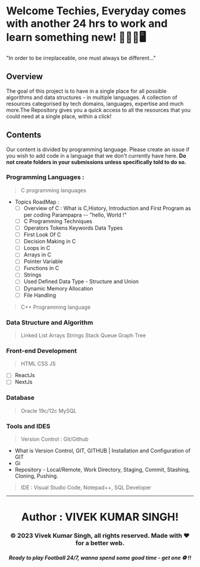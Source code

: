 # Welcome Techies, Everyday comes with another 24 hrs to work and learn something new! 👨‍💻🌃🖥️
"In order to be irreplaceable, one must always be different..."

## Overview

The goal of this project is to have in a single place for all possible algorithms and data structures - in multiple languages.
A collection of resources categorised by tech domains, languages, expertise and much more.The Repository  gives you a quick access to all the resources that you could need at a single place, within a click!

## Contents
Our content is divided by programming language. Please create an issue if you wish to add code in a language that we don't currently have here. **Do not create folders in your submissions unless specifically told to do so.**

###  Programming Languages :
> C programming languages

- Topics RoadMap :
  - [ ]  Overview of C : What is C,History, Introduction and First Program as per coding Parampapra -- "hello, World !"
  - [ ]  C Programming Techniques
  - [ ]  Operators Tokens Keywords Data Types
  - [ ]  First Look Of C
  - [ ]  Decision Making in C
  - [ ]  Loops in C
  - [ ]  Arrays in C
  - [ ]  Pointer Variable
  - [ ]  Functions in C
  - [ ]  Strings
  - [ ]  Used Defined Data Type - Structure and Union
  - [ ]  Dynamic Memory Allocation
  - [ ]  File Handling
> C++ Programming language

### Data Structure and Algorithm
> Linked List
> Arrays
> Strings
> Stack
> Queue
> Graph
> Tree
 
### Front-end Development
>HTML
>CSS
>JS 
 - [ ] ReactJs
 - [ ] NextJs

### Database
>Oracle 19c/12c 
>MySQL

### Tools and IDES
> Version Control : Git/Github
  - What is Version Control, GIT, GITHUB | Installation and Configuration of GIT
  - Gi
  - Repository - Local/Remote, Work Directory, Staging, Commit, Stashing, Cloning, Pushing.

> IDE : Visual Studio Code, Notepad++, SQL Developer

---
<footer>
  
 <h1 align="center" >Author : VIVEK KUMAR SINGH!</h1>
 <p align="center">
 <p > <h3 align="center" > © 2023 Vivek Kumar Singh, all rights reserved. Made with ❤️ for a better web. </h3></p>
<h5 align="center">  Ready to play Football 24/7, wanna spend some good time - get one ⚽ !! </h5>
</footer>

